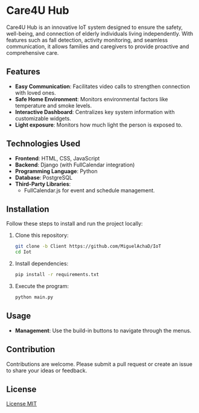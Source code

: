 # Care4U Hub

Care4U Hub is an innovative IoT system designed to ensure the safety, well-being, and connection of elderly individuals living independently. With features such as fall detection, activity monitoring, and seamless communication, it allows families and caregivers to provide proactive and comprehensive care.

## Features
- **Easy Communication**: Facilitates video calls to strengthen connection with loved ones.
- **Safe Home Environment**: Monitors environmental factors like temperature and smoke levels.
- **Interactive Dashboard**: Centralizes key system information with customizable widgets.
- **Light exposure**: Monitors how much light the person is exposed to.
  
## Technologies Used
- **Frontend**: HTML, CSS, JavaScript
- **Backend**: Django (with FullCalendar integration)
- **Programming Language**: Python
- **Database**: PostgreSQL
- **Third-Party Libraries**: 
  - FullCalendar.js for event and schedule management.
    
## Installation
Follow these steps to install and run the project locally:

1. Clone this repository:
   ```bash
   git clone -b Client https://github.com/MiguelAchaD/IoT
   cd Iot
   ```
2. Install dependencies:
   ```bash
   pip install -r requirements.txt
   ```
3. Execute the program:
   ```bash
   python main.py
   ```
## Usage
- **Management**: Use the build-in buttons to navigate through the menus.


## Contribution
Contributions are welcome. Please submit a pull request or create an issue to share your ideas or feedback.

## License
[License MIT](LICENSE)